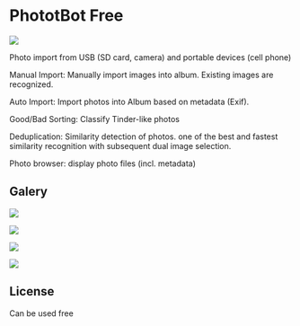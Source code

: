 # PhototBot Free
![](../main/doc/Square150x150Logo.scale-200.png) 

Photo import from USB (SD card, camera) and portable devices (cell phone)

Manual Import: Manually import images into album. Existing images are recognized.

Auto Import: Import photos into Album based on metadata (Exif).

Good/Bad Sorting: Classify Tinder-like photos

Deduplication: Similarity detection of photos. one of the best and fastest similarity recognition with subsequent dual image selection.

Photo browser: display photo files (incl. metadata)

## Galery
  
![](../main/doc/Photobot_Start.png) 
     
![](../main/doc/Photobot_ManualSort.png) 

![](../main/doc/Photobot_Deduplication.png) 

![](../main/doc/Photobot_ComparePhotos.png) 

  
## License

Can be used free

